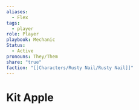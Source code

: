 ```yaml
---
aliases:
  - Flex
tags:
  - player
role: Player
playbook: Mechanic
Status:
  - Active
pronouns: They/Them
share: "true"
faction: "[[Characters/Rusty Nail/Rusty Nail]]"
---
```




# Kit Apple
